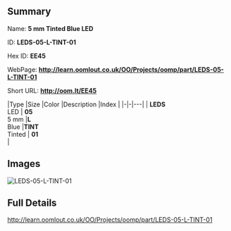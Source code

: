 

## Summary
 
Name: __5 mm Tinted Blue LED__

ID: __LEDS-05-L-TINT-01__

Hex ID: __EE45__

WebPage: __http://learn.oomlout.co.uk/OO/Projects/oomp/part/LEDS-05-L-TINT-01__

Short URL: __http://oom.lt/EE45__


|Type   |Size   |Color   |Description   |Index   |
|-|-|---|
| __LEDS__ <br>LED  | __05__<br>5 mm   |__L__<br>Blue    |__TINT__<br>Tinted    | __01__<br>  |


## Images
![LEDS-05-L-TINT-01](http://oomlout.com/oomp-gen/parts/LEDS-05-L-TINT-01/LEDS-05-L-TINT-01_420.jpg)

## Full Details

 http://learn.oomlout.co.uk/OO/Projects/oomp/part/LEDS-05-L-TINT-01

